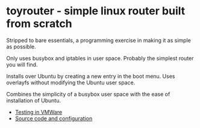 # toyrouter - simple linux router built from scratch

Stripped to bare essentials, a programming exercise in making it as simple as possible.

Only uses busybox and iptables in user space. Probably the simplest router you will find.

Installs over Ubuntu by creating a new entry in the boot menu. Uses overlayfs without modifying the Ubuntu user space. 

Combines the simplicity of a busybox user space with the ease of installation of Ubuntu.


- [Testing in VMWare](toyrouter/testing-in-vmware)
- [Source code and configuration](toyrouter/source-code)

